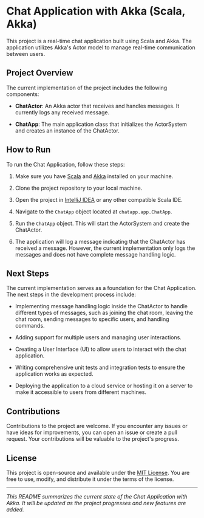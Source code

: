 # Chat Application with Akka (Scala, Akka)

This project is a real-time chat application built using Scala and Akka. The application utilizes Akka's Actor model to manage real-time communication between users.

## Project Overview

The current implementation of the project includes the following components:

- **ChatActor**: An Akka actor that receives and handles messages. It currently logs any received message.

- **ChatApp**: The main application class that initializes the ActorSystem and creates an instance of the ChatActor.

## How to Run

To run the Chat Application, follow these steps:

1. Make sure you have [Scala](https://www.scala-lang.org/) and [Akka](https://akka.io/) installed on your machine.

2. Clone the project repository to your local machine.

3. Open the project in [IntelliJ IDEA](https://www.jetbrains.com/idea/) or any other compatible Scala IDE.

4. Navigate to the `ChatApp` object located at `chatapp.app.ChatApp`.

5. Run the `ChatApp` object. This will start the ActorSystem and create the ChatActor.

6. The application will log a message indicating that the ChatActor has received a message. However, the current implementation only logs the messages and does not have complete message handling logic.

## Next Steps

The current implementation serves as a foundation for the Chat Application. The next steps in the development process include:

- Implementing message handling logic inside the ChatActor to handle different types of messages, such as joining the chat room, leaving the chat room, sending messages to specific users, and handling commands.

- Adding support for multiple users and managing user interactions.

- Creating a User Interface (UI) to allow users to interact with the chat application.

- Writing comprehensive unit tests and integration tests to ensure the application works as expected.

- Deploying the application to a cloud service or hosting it on a server to make it accessible to users from different machines.

## Contributions

Contributions to the project are welcome. If you encounter any issues or have ideas for improvements, you can open an issue or create a pull request. Your contributions will be valuable to the project's progress.

## License

This project is open-source and available under the [MIT License](LICENSE). You are free to use, modify, and distribute it under the terms of the license.

---

_This README summarizes the current state of the Chat Application with Akka. It will be updated as the project progresses and new features are added._
